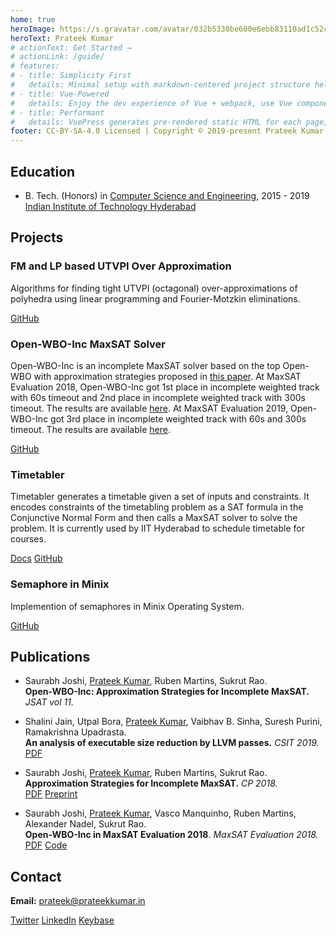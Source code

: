 ```yaml
---
home: true
heroImage: https://s.gravatar.com/avatar/032b5330be600e6ebb83110ad1c52c96?s=500
heroText: Prateek Kumar
# actionText: Get Started →
# actionLink: /guide/
# features:
# - title: Simplicity First
#   details: Minimal setup with markdown-centered project structure helps you focus on writing.
# - title: Vue-Powered
#   details: Enjoy the dev experience of Vue + webpack, use Vue components in markdown, and develop custom themes with Vue.
# - title: Performant
#   details: VuePress generates pre-rendered static HTML for each page, and runs as an SPA once a page is loaded.
footer: CC-BY-SA-4.0 Licensed | Copyright © 2019-present Prateek Kumar
---
```


## Education

- B. Tech. (Honors) in [Computer Science and Engineering](https://cse.iith.ac.in), 2015 - 2019<br>
  [Indian Institute of Technology Hyderabad](https://iith.ac.in)

## Projects

### FM and LP based UTVPI Over Approximation

Algorithms for finding tight UTVPI (octagonal) over-approximations of polyhedra using linear programming and Fourier-Motzkin eliminations.

[GitHub](https://github.com/IITH-Compilers/UTVPI-OA)

### Open-WBO-Inc MaxSAT Solver

Open-WBO-Inc is an incomplete MaxSAT solver based on the top Open-WBO with approximation strategies proposed in [this paper](https://link.springer.com/content/pdf/10.1007/978-3-319-98334-9_15.pdf).
At MaxSAT Evaluation 2018, Open-WBO-Inc got 1st place in incomplete weighted track with 60s timeout and 2nd place in incomplete weighted track with 300s timeout.
The results are available [here](https://maxsat-evaluations.github.io/2018/rankings.html).
At MaxSAT Evaluation 2019, Open-WBO-Inc got 3rd place in incomplete weighted track with 60s and 300s timeout. The results are available [here](https://maxsat-evaluations.github.io/2019/rankings.html).

[GitHub](https://github.com/sbjoshi/Open-WBO-Inc)

### Timetabler

Timetabler generates a timetable given a set of inputs and constraints.
It encodes constraints of the timetabling problem as a SAT formula in the Conjunctive Normal Form and then calls a MaxSAT solver to solve the problem.
It is currently used by IIT Hyderabad to schedule timetable for courses.

[Docs](https://timetabler.readthedocs.io/en/stable/)
[GitHub](https://github.com/GoodDeeds/Timetabler)

### Semaphore in Minix

Implemention of semaphores in Minix Operating System.

[GitHub](https://github.com/prateekkumarweb/minix-semaphore)

## Publications

- Saurabh Joshi, [Prateek Kumar](/), Ruben Martins, Sukrut Rao.\
  **Open-WBO-Inc: Approximation Strategies for Incomplete MaxSAT.** _JSAT vol 11._

- Shalini Jain, Utpal Bora, [Prateek Kumar](/), Vaibhav B. Sinha, Suresh Purini, Ramakrishna Upadrasta.\
  **An analysis of executable size reduction by LLVM passes.** _CSIT 2019._\
  [PDF](https://link.springer.com/article/10.1007%2Fs40012-019-00248-5)

- Saurabh Joshi, [Prateek Kumar](/), Ruben Martins, Sukrut Rao.\
  **Approximation Strategies for Incomplete MaxSAT.** _CP 2018._\
  [PDF](https://link.springer.com/content/pdf/10.1007/978-3-319-98334-9_15.pdf)
  [Preprint](https://arxiv.org/abs/1806.07164)

- Saurabh Joshi, [Prateek Kumar](/), Vasco Manquinho, Ruben Martins, Alexander Nadel, Sukrut Rao.\
  **Open-WBO-Inc in MaxSAT Evaluation 2018**. _MaxSAT Evaluation 2018._\
  [PDF<OutboundLink/>](/publications/open-wbo-inc-in-maxsat-evaluation-2018.pdf)
  [Code](https://maxsat-evaluations.github.io/2018/mse18-solver-src/incomplete/Open-WBO-Inc.zip)

## Contact

**Email:** [prateek@prateekkumar.in](mailto:prateek@prateekkumar.in)

[Twitter](https://twitter.com/prateekkumarweb)
[LinkedIn](https://www.linkedin.com/in/prateekkumarweb/)
[Keybase](https://keybase.io/prateekkumarweb)
